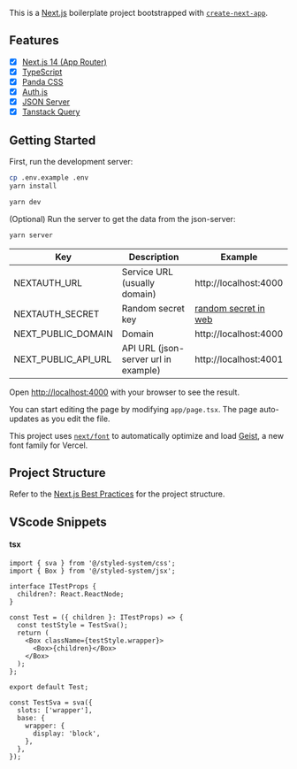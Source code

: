This is a [Next.js](https://nextjs.org) boilerplate project bootstrapped with [`create-next-app`](https://nextjs.org/docs/app/api-reference/cli/create-next-app).

## Features

- [x] [Next.js 14 (App Router)](https://nextjs.org)
- [x] [TypeScript](https://www.typescriptlang.org)
- [x] [Panda CSS](https://panda-css.com)
- [x] [Auth.js](https://authjs.dev)
- [x] [JSON Server](https://github.com/typicode/json-server)
- [x] [Tanstack Query](https://tanstack.com/query/latest)

## Getting Started

First, run the development server:

```bash
cp .env.example .env
yarn install
```

```bash
yarn dev
```

(Optional) Run the server to get the data from the json-server:

```bash
yarn server
```

| Key                 | Description                          | Example                                                       |
| ------------------- | ------------------------------------ | ------------------------------------------------------------- |
| NEXTAUTH_URL        | Service URL (usually domain)         | http://localhost:4000                                         |
| NEXTAUTH_SECRET     | Random secret key                    | [random secret in web](https://generate-secret.vercel.app/32) |
| NEXT_PUBLIC_DOMAIN  | Domain                               | http://localhost:4000                                         |
| NEXT_PUBLIC_API_URL | API URL (json-server url in example) | http://localhost:4001                                         |

Open [http://localhost:4000](http://localhost:4000) with your browser to see the result.

You can start editing the page by modifying `app/page.tsx`. The page auto-updates as you edit the file.

This project uses [`next/font`](https://nextjs.org/docs/app/building-your-application/optimizing/fonts) to automatically optimize and load [Geist](https://vercel.com/font), a new font family for Vercel.

## Project Structure

Refer to the [Next.js Best Practices](https://nextjs.org/docs/advanced-features/project-structure) for the project structure.

## VScode Snippets

#### tsx

```tsx
import { sva } from '@/styled-system/css';
import { Box } from '@/styled-system/jsx';

interface ITestProps {
  children?: React.ReactNode;
}

const Test = ({ children }: ITestProps) => {
  const testStyle = TestSva();
  return (
    <Box className={testStyle.wrapper}>
      <Box>{children}</Box>
    </Box>
  );
};

export default Test;

const TestSva = sva({
  slots: ['wrapper'],
  base: {
    wrapper: {
      display: 'block',
    },
  },
});
```
